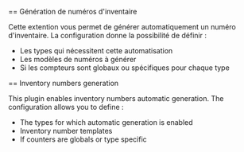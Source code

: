 == Génération de numéros d'inventaire

Cette extention vous permet de générer automatiquement un numéro d'inventaire. La configuration donne la possibilité de définir :

* Les types qui nécessitent cette automatisation
* Les modèles de numéros à générer
* Si les compteurs sont globaux ou spécifiques pour chaque type

== Inventory numbers generation

This plugin enables inventory numbers automatic generation. The configuration allows you to define :

* The types for which automatic generation is enabled
* Inventory number templates
* If counters are globals or type specific
